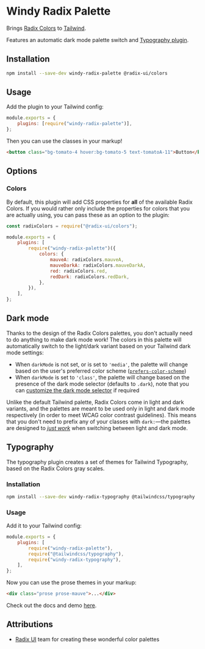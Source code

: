 # Windy Radix Palette

Brings [Radix Colors](https://www.radix-ui.com/colors) to [Tailwind](https://tailwindcss.com/).

Features an automatic dark mode palette switch and [Typography plugin](#typography).

## Installation

```bash
npm install --save-dev windy-radix-palette @radix-ui/colors
```

## Usage

Add the plugin to your Tailwind config:

```js
module.exports = {
	plugins: [require("windy-radix-palette")],
};
```

Then you can use the classes in your markup!

```html
<button class="bg-tomato-4 hover:bg-tomato-5 text-tomatoA-11">Button</button>
```

## Options

### Colors

By default, this plugin will add CSS properties for **all** of the available Radix Colors. If you would rather only include the properties for colors that you are actually using, you can pass these as an option to the plugin:

```js
const radixColors = require("@radix-ui/colors");

module.exports = {
	plugins: [
		require("windy-radix-palette")({
			colors: {
				mauveA: radixColors.mauveA,
				mauveDarkA: radixColors.mauveDarkA,
				red: radixColors.red,
				redDark: radixColors.redDark,
			},
		}),
	],
};
```

## Dark mode

Thanks to the design of the Radix Colors palettes, you don't actually need to do anything to make dark mode work! The colors in this palette will automatically switch to the light/dark variant based on your Tailwind dark mode settings:

- When `darkMode` is not set, or is set to `'media'`, the palette will change based on the user's preferred color scheme ([`prefers-color-scheme`](https://developer.mozilla.org/en-US/docs/Web/CSS/@media/prefers-color-scheme))
- When `darkMode` is set to `'class'`, the palette will change based on the presence of the dark mode selector (defaults to `.dark`), note that you can [customize the dark mode selector](https://tailwindcss.com/docs/dark-mode#customizing-the-class-name) if required

Unlike the default Tailwind palette, Radix Colors come in light and dark variants, and the palettes are meant to be used only in light and dark mode respectively (in order to meet WCAG color contrast guidelines). This means that you don't need to prefix any of your classes with `dark:`&mdash;the palettes are designed to [_just work_](https://www.youtube.com/watch?v=aAwaxTGnkSk) when switching between light and dark mode.

## Typography

The typography plugin creates a set of themes for Tailwind Typography, based on the Radix Colors gray scales.

### Installation

```bash
npm install --save-dev windy-radix-typography @tailwindcss/typography
```

### Usage

Add it to your Tailwind config:

```js
module.exports = {
	plugins: [
		require("windy-radix-palette"),
		require("@tailwindcss/typography"),
		require("windy-radix-typography"),
	],
};
```

Now you can use the prose themes in your markup:

```html
<div class="prose prose-mauve">...</div>
```

Check out the docs and demo [here](https://windy-radix-palette.vercel.app/docs/typography/getting-started).

## Attributions

- [Radix UI](https://github.com/radix-ui) team for creating these wonderful color palettes
